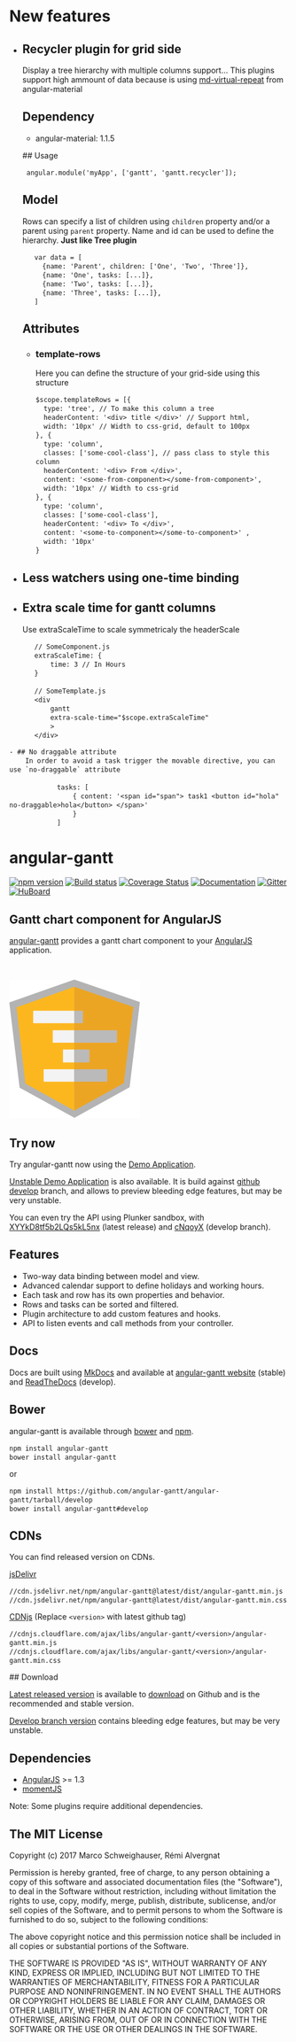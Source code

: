 # New features
   - ## Recycler plugin for grid side
      Display a tree hierarchy with multiple columns support... This plugins support high ammount of data because is using [md-virtual-repeat](https://material.angularjs.org/latest/demo/virtualRepeat) from angular-material

     ## Dependency
      - angular-material: 1.1.5

     ## Usage

          angular.module('myApp', ['gantt', 'gantt.recycler']);

      <!-- -->

        <div gantt>
          <gantt-recycler template-rows="templateRows">
          </gantt-recycler>
        </div>

      ## Model

        Rows can specify a list of children using `children` property and/or a parent using `parent` property. Name and id
        can be used to define the hierarchy. **Just like Tree plugin**

            var data = [
              {name: 'Parent', children: ['One', 'Two', 'Three']},
              {name: 'One', tasks: [...]},
              {name: 'Two', tasks: [...]},
              {name: 'Three', tasks: [...]},
            ]

        <!-- -->
      
      ## Attributes
        - ### template-rows
            Here you can define the structure of your grid-side using this
            structure

              $scope.templateRows = [{
                type: 'tree', // To make this column a tree
                headerContent: '<div> title </div>' // Support html,
                width: '10px' // Width to css-grid, default to 100px
              }, {
                type: 'column',
                classes: ['some-cool-class'], // pass class to style this column 
                headerContent: '<div> From </div>',
                content: '<some-from-component></some-from-component>',
                width: '10px' // Width to css-grid  
              }, {
                type: 'column',
                classes: ['some-cool-class'],
                headerContent: '<div> To </div>',
                content: '<some-to-component></some-to-component>' ,
                width: '10px'
              }

          <!-- -->


   - ## Less watchers using one-time binding
   - ## Extra scale time for gantt columns
       Use extraScaleTime to scale symmetricaly the headerScale
            
            // SomeComponent.js
            extraScaleTime: {
                time: 3 // In Hours
            }

            // SomeTemplate.js
            <div 
                gantt
                extra-scale-time="$scope.extraScaleTime"
                >
            </div>
    - ## No draggable attribute
        In order to avoid a task trigger the movable directive, you can use `no-draggable` attribute

                tasks: [
                    { content: '<span id="span"> task1 <button id="hola" no-draggable>hola</button> </span>'
                    }
                ]


# angular-gantt 
[![npm version](http://img.shields.io/npm/v/angular-gantt.svg?style=flat)](https://npmjs.org/package/angular-gantt) 
[![Build status](http://img.shields.io/travis/angular-gantt/angular-gantt.svg?style=flat)](https://travis-ci.org/angular-gantt/angular-gantt)
[![Coverage Status](https://img.shields.io/coveralls/angular-gantt/angular-gantt.svg?style=flat)](https://coveralls.io/r/angular-gantt/angular-gantt)
[![Documentation](https://readthedocs.org/projects/angular-gantt/badge/?style=flat)](https://angular-gantt.readthedocs.org)
[![Gitter](https://badges.gitter.im/Join%20Chat.svg)](https://gitter.im/angular-gantt/angular-gantt?utm_source=badge&utm_medium=badge&utm_campaign=pr-badge)
[![HuBoard](https://img.shields.io/badge/Hu-Board-7965cc.svg)](https://huboard.com/angular-gantt/angular-gantt)

## Gantt chart component for AngularJS

[angular-gantt](http://www.angular-gantt.com) provides a gantt chart component to your [AngularJS](https://angularjs.org/) application.

<br/> 

![Angular Gantt](docs/img/angular-gantt.png)

## Try now

Try angular-gantt now using the [Demo Application](http://www.angular-gantt.com/demo).

[Unstable Demo Application](http://rawgit.com/angular-gantt/angular-gantt/develop/demo.dist/index.html) is also available.
It is build against [github develop](https://github.com/angular-gantt/angular-gantt) branch, and allows to preview 
bleeding edge features, but may be very unstable.

You can even try the API using Plunker sandbox, with [XYYkD8tf5b2LQs5kL5nx](http://plnkr.co/XYYkD8tf5b2LQs5kL5nx) 
(latest release) and [cNqoyX](http://plnkr.co/cNqoyX) (develop branch).

## Features
- Two-way data binding between model and view.
- Advanced calendar support to define holidays and working hours.
- Each task and row has its own properties and behavior.
- Rows and tasks can be sorted and filtered.
- Plugin architecture to add custom features and hooks.
- API to listen events and call methods from your controller.

## Docs

Docs are built using [MkDocs](http://www.mkdocs.org/) and available at
[angular-gantt website](http://www.angular-gantt.com) (stable) and [ReadTheDocs](http://angular-gantt.readthedocs.org/en/latest/)
(develop).

## Bower

angular-gantt is available through [bower](http://bower.io/) and [npm](https://www.npmjs.org/package/angular-gantt).

    npm install angular-gantt
    bower install angular-gantt
    
or

    npm install https://github.com/angular-gantt/angular-gantt/tarball/develop
    bower install angular-gantt#develop

## CDNs

You can find released version on CDNs.

[jsDelivr](http://www.jsdelivr.com/)

    //cdn.jsdelivr.net/npm/angular-gantt@latest/dist/angular-gantt.min.js
    //cdn.jsdelivr.net/npm/angular-gantt@latest/dist/angular-gantt.min.css

[CDNjs](http://www.cdnjs.com/) (Replace `<version>` with latest github tag)

    //cdnjs.cloudflare.com/ajax/libs/angular-gantt/<version>/angular-gantt.min.js
    //cdnjs.cloudflare.com/ajax/libs/angular-gantt/<version>/angular-gantt.min.css

## Download

[Latest released version](https://github.com/angular-gantt/angular-gantt/releases/latest) is available to 
[download](https://github.com/angular-gantt/angular-gantt/releases/latest) on Github and is the recommended and stable version.

[Develop branch version](https://github.com/angular-gantt/angular-gantt/tree/develop) contains bleeding edge features, but may be very unstable.

## Dependencies
- [AngularJS](https://angularjs.org) >= 1.3
- [momentJS](http://momentjs.com/)

Note: Some plugins require additional dependencies.

## The MIT License

Copyright (c) 2017 Marco Schweighauser, Rémi Alvergnat

Permission is hereby granted, free of charge, to any person obtaining a copy
of this software and associated documentation files (the "Software"), to deal
in the Software without restriction, including without limitation the rights
to use, copy, modify, merge, publish, distribute, sublicense, and/or sell
copies of the Software, and to permit persons to whom the Software is
furnished to do so, subject to the following conditions:

The above copyright notice and this permission notice shall be included in
all copies or substantial portions of the Software.

THE SOFTWARE IS PROVIDED "AS IS", WITHOUT WARRANTY OF ANY KIND, EXPRESS OR
IMPLIED, INCLUDING BUT NOT LIMITED TO THE WARRANTIES OF MERCHANTABILITY,
FITNESS FOR A PARTICULAR PURPOSE AND NONINFRINGEMENT. IN NO EVENT SHALL THE
AUTHORS OR COPYRIGHT HOLDERS BE LIABLE FOR ANY CLAIM, DAMAGES OR OTHER
LIABILITY, WHETHER IN AN ACTION OF CONTRACT, TORT OR OTHERWISE, ARISING FROM,
OUT OF OR IN CONNECTION WITH THE SOFTWARE OR THE USE OR OTHER DEALINGS IN
THE SOFTWARE.
